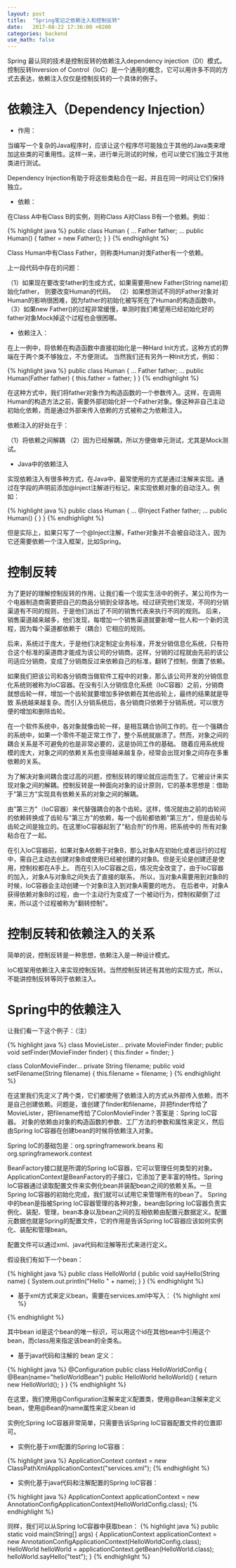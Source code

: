 ```yaml
---
layout: post
title:  "Spring笔记之依赖注入和控制反转"
date:   2017-08-22 17:36:00 +0200
categories: backend
use_math: false
---
```


Spring 最认同的技术是控制反转的依赖注入dependency injection（DI）模式。控制反转Inversion of Control（IoC）是一个通用的概念，它可以用许多不同的方式去表达，依赖注入仅仅是控制反转的一个具体的例子。

依赖注入（Dependency Injection）
=========

* 作用：

当编写一个复杂的Java程序时，应该让这个程序尽可能独立于其他的Java类来增加这些类的可重用性。这样一来，进行单元测试的时候，也可以使它们独立于其他类进行测试。

Dependency Injection有助于将这些类粘合在一起，并且在同一时间让它们保持独立。


* 依赖：

在Class A中有Class B的实例，则称Class A对Class B有一个依赖。例如：

{% highlight java %}
public class Human {
    ...
    Father father;
    ...
    public Human() {
        father = new Father();
    }
}
{% endhighlight %}

Class Human中有Class Father，则称类Human对类Father有一个依赖。

上一段代码中存在的问题：

（1）如果现在要改变father的生成方式，如果需要用new Father(String name)初始化father， 则要改变Human的代码。
（2）如果想测试不同的Father对象对Human的影响很困难，因为father的初始化被写死在了Human的构造函数中。
（3）如果new Father()的过程非常缓慢，单测时我们希望用已经初始化好的father对象Mock掉这个过程也会很困哪。

* 依赖注入：

在上一例中，将依赖在构造函数中直接初始化是一种Hard Init方式，这种方式的弊端在于两个类不够独立，不方便测试。
当然我们还有另外一种Init方式，例如：

{% highlight java %}
public class Human {
    ...
    Father father;
    ...
    public Human(Father father) {
        this.father = father;
    }
}
{% endhighlight %}

在这种方式中，我们将father对象作为构造函数的一个参数传入。这样，在调用Human的构造方法之前，需要外部初始化好一个Father对象。像这种非自己主动初始化依赖，而是通过外部来传入依赖的方式被称之为依赖注入。

依赖注入的好处在于：

（1）将依赖之间解耦
（2）因为已经解耦，所以方便做单元测试，尤其是Mock测试。

* Java中的依赖注入

实现依赖注入有很多种方式，在Java中，最常使用的方式是通过注解来实现。通过在字段的声明前添加@Inject注解进行标记，来实现依赖对象的自动注入。例如：

{% highlight java %}
public class Human {
    ...
    @Inject Father father;
    ...
    public Human() {
    }
}
{% endhighlight %}

但是实际上，如果只写了一个@Inject注解，Father对象并不会被自动注入，因为它还需要依赖一个注入框架，比如Spring。

控制反转
=======

为了更好的理解控制反转的作用，让我们看一个现实生活中的例子。某公司作为一个电器制造商需要把自己的商品分销到全球各地。经过研究他们发现，不同的分销渠道有不同的规则，于是他们派出了不同的销售代表来执行不同的规则。
后来，销售渠道越来越多，他们发现，每增加一个销售渠道就要新增一批人和一个新的流程，因为每个渠道都依赖于（耦合）它相应的规则。

后来，系统过于庞大，于是他们决定制定业务标准，开发分销信息化系统，只有符合这个标准的渠道商才能成为该公司的分销商。这样，分销的过程就由先前的该公司适应分销商，变成了分销商反过来依赖自己的标准，翻转了控制，倒置了依赖。

如果我们把该公司和各分销商当做软件工程中的对象，那么该公司开发的分销信息化系统则被称为IoC容器。在没有引入分销信息化系统（IoC容器）之前，分销商就想齿轮一样，增加一个齿轮就要增加多钟依赖在其他齿轮上，最终的结果就是导致
系统越来越复杂。而引入分销系统后，各分销商只依赖于分销系统，可以很方便的增加和删除齿轮。


在一个软件系统中，各对象就像齿轮一样，是相互耦合协同工作的。在一个强耦合的系统中，如果一个零件不能正常工作了，整个系统就崩溃了。然而，对象之间的耦合关系是不可避免的也是非常必要的，这是协同工作的基础。
随着应用系统规模的庞大，对象之间的依赖关系也变得越来越复杂，经常会出现对象之间存在多重依赖的关系。

为了解决对象间耦合度过高的问题，控制反转的理论就应运而生了。它被设计来实现对象之间的解耦。控制反转是一种面向对象的设计原则，它的基本思想是：借助于"第三方"实现具有依赖关系的对象之间的解耦。

由"第三方"（IoC容器）来代替强耦合的各个齿轮。这样，情况就由之前的齿轮间的依赖转换成了齿轮与"第三方"的依赖，每一个齿轮都依赖"第三方"，但是齿轮与齿轮之间是独立的。在这里IoC容器起到了"粘合剂"的作用，把系统中的
所有对象粘合在了一起。

在引入IoC容器前，如果对象A依赖于对象B，那么对象A在初始化或者运行的过程中，需自己主动去创建对象B或使用已经被创建的对象B。但是无论是创建还是使用，控制权都在A手上。
而在引入IoC容器之后，情况完全改变了，由于IoC容器的加入，对象A与对象B之间失去了直接的联系， 所以，当对象A需要用到对象B的时候，IoC容器会主动创建一个对象B注入到对象A需要的地方。
在后者中，对象A获得依赖对象B的过程，由一个主动行为变成了一个被动行为，控制权颠倒了过来，所以这个过程被称为"翻转控制"。


控制反转和依赖注入的关系
====================

简单的说，控制反转是一种思想，依赖注入是一种设计模式。

IoC框架用依赖注入来实现控制反转。当然控制反转还有其他的实现方式，所以，不能讲控制反转等同于依赖注入。

Spring中的依赖注入
================

让我们看一下这个例子：（注）

{% highlight java %}
class MovieLister...
    private MovieFinder finder;
    public void setFinder(MovieFinder finder) {
        this.finder = finder;
    }

class ColonMovieFinder...
    private String filename;
    public void setFilename(String filename) {
        this.filename = filename;
    }
{% endhighlight %}

在这里我们先定义了两个类，它们都使用了依赖注入的方式从外部传入依赖，而不是自己创建依赖。问题是，谁创建了finder和filename，并把finder传给了MovieLister，把filename传给了ColonMovieFinder？答案是：Spring IoC容器。
对象的依赖由对象的构造函数的参数、工厂方法的参数和属性来定义，然后由Spring IoC容器在创建bean的时候将依赖注入对象。

Spring IoC的基础包是：org.springframework.beans 和 org.springframework.context

BeanFactory接口就是所谓的Spring IoC容器，它可以管理任何类型的对象。ApplicationContext是BeanFactory的子接口，它添加了更丰富的特性。Spring IoC容器通过读取配置文件来实例化bean并装配bean之间的依赖关系。一旦Spring IoC容器的初始化完成，我们就可以试用它来管理所有的bean了。
Spring中的bean是指被Spring IoC容器管理的各种对象，bean由Spring IoC容器负责实例化、装配、管理，bean本身以及bean之间的互相依赖由配置元数据定义。配置元数据也就是Spring的配置文件，它的作用是告诉Spring IoC容器应该如何实例化、装配和管理bean。

配置文件可以通过xml、java代码和注解等形式来进行定义。

假设我们有如下一个bean：

{% highlight java %}
public class HelloWorld {
    public void sayHello(String name) {
        System.out.println("Hello " + name);
    }
}
{% endhighlight %}

* 基于xml方式来定义bean，需要在services.xml中写入：
{% highlight xml %}
<?xml version="1.0" encoding="UTF-8"?>
<beans xmlns="http://www.springframework.org/schema/beans" xmlns:xsi="http://www.w3.org/2001/XMLSchema-instance" xsi:schemaLocation="http://www.springframework.org/schema/beans
        http://www.springframework.org/schema/beans/spring-beans.xsd">
    <bean id="helloWorldBean" class="study.spring.bean.HelloWorld">
    </bean>
</beans>
{% endhighlight %}

其中bean id是这个bean的唯一标识，可以用这个id在其他bean中引用这个bean，而class用来指定该bean的全类名。

* 基于java代码和注解的 bean 定义：

{% highlight java %}
@Configuration
public class HelloWorldConfig {
    @Bean(name="helloWorldBean")
    public HelloWorld helloWorld() {
        return new HelloWorld();
    }
}
{% endhighlight %}

在这里，我们使用@Configuration注解来定义配置类，使用@Bean注解来定义bean，使用@Bean的name属性来定义bean id

实例化Spring IoC容器非常简单，只需要告诉Spring IoC容器配置文件的位置即可。

* 实例化基于xml配置的Spring IoC容器：

{% highlight java %}
ApplicationContext context = new ClassPathXmlApplicationContext("services.xml");
{% endhighlight %}

* 实例化基于java代码和注解配置的Spring IoC容器：

{% highlight java %}
ApplicationContext applicationContext = new AnnotationConfigApplicationContext(HelloWorldConfig.class);
{% endhighlight %}

同样，我们可以从Spring IoC容器中获取bean：
{% highlight java %}
public static void main(String[] args) {
    ApplicationContext applicationContext = new AnnotationConfigApplicationContext(HelloWorldConfig.class);
    HelloWorld helloWorld = applicationContext.getBean(HelloWorld.class);
    helloWorld.sayHello("test");
}
{% endhighlight %}
